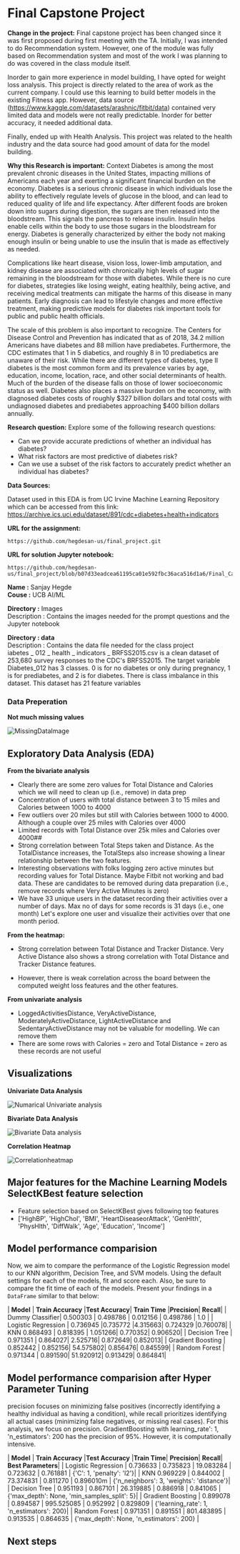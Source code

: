 # Final Capstone Project

 **Change in the project:** 
Final capstone project has been changed since it was first proposed during first meeting with the TA. Initially, I was intended to do Recommendation system. However, one of the module was fully based on Recommendation system and most of the work I was planning to do was covered in the class module itself. 

Inorder to gain more experience in model building, I have opted for weight loss analysis. This project is directly related to the area of work as the current company.  I could use this learning to build better models in the existing Fitness app. However, data source (https://www.kaggle.com/datasets/arashnic/fitbit/data) contained very limited data and models were not really predictable. Inorder for better accuracy, it needed additional data. 

Finally, ended up with Health Analysis. This project was related to the health industry and the data source had good amount of data for the model building. 


**Why this Research is important:** 
Context
Diabetes is among the most prevalent chronic diseases in the United States, impacting millions of Americans each year and exerting a significant financial burden on the economy. Diabetes is a serious chronic disease in which individuals lose the ability to effectively regulate levels of glucose in the blood, and can lead to reduced quality of life and life expectancy. After different foods are broken down into sugars during digestion, the sugars are then released into the bloodstream. This signals the pancreas to release insulin. Insulin helps enable cells within the body to use those sugars in the bloodstream for energy. Diabetes is generally characterized by either the body not making enough insulin or being unable to use the insulin that is made as effectively as needed.

Complications like heart disease, vision loss, lower-limb amputation, and kidney disease are associated with chronically high levels of sugar remaining in the bloodstream for those with diabetes. While there is no cure for diabetes, strategies like losing weight, eating healthily, being active, and receiving medical treatments can mitigate the harms of this disease in many patients. Early diagnosis can lead to lifestyle changes and more effective treatment, making predictive models for diabetes risk important tools for public and public health officials.

The scale of this problem is also important to recognize. The Centers for Disease Control and Prevention has indicated that as of 2018, 34.2 million Americans have diabetes and 88 million have prediabetes. Furthermore, the CDC estimates that 1 in 5 diabetics, and roughly 8 in 10 prediabetics are unaware of their risk. While there are different types of diabetes, type II diabetes is the most common form and its prevalence varies by age, education, income, location, race, and other social determinants of health. Much of the burden of the disease falls on those of lower socioeconomic status as well. Diabetes also places a massive burden on the economy, with diagnosed diabetes costs of roughly $327 billion dollars and total costs with undiagnosed diabetes and prediabetes approaching $400 billion dollars annually.

 **Research question:** 
Explore some of the following research questions:

- Can we provide accurate predictions of whether an individual has diabetes?
- What risk factors are most predictive of diabetes risk?
- Can we use a subset of the risk factors to accurately predict whether an individual has diabetes?




**Data Sources:**

Dataset used in this EDA is from UC Irvine Machine Learning Repository which can be accessed from this link: https://archive.ics.uci.edu/dataset/891/cdc+diabetes+health+indicators


 **URL for the assignment:** 
```
https://github.com/hegdesan-us/final_project.git
```
 **URL for solution Jupyter notebook:** 
```
https://github.com/hegdesan-us/final_project/blob/b07d33eadcea61195ca01e592fbc36aca516d1a6/Final_Capstone.ipynb
```

**Name :** Sanjay Hegde \
**Couse :** UCB AI/ML 

**Directory :** Images \
  Description : Contains the images needed for the prompt questions and the Jupyter notebook 

**Directory : data** \
 Description : Contains the data file needed for the class project\
 iabetes _ 012 _ health _ indicators _ BRFSS2015.csv is a clean dataset of 253,680 survey responses to the CDC's BRFSS2015. The target variable Diabetes_012 has 3 classes. 0 is for no diabetes or only during pregnancy, 1 is for prediabetes, and 2 is for diabetes. There is class imbalance in this dataset. This dataset has 21 feature variables


### Data Preperation
 **Not much missing values**

 ![MissingDataImage](images/missing.png)


## Exploratory Data Analysis (EDA)

**From the bivariate analysis**
- Clearly there are some zero values for Total Distance and Calories which we will need to clean up (i.e., remove) in data prep
- Concentration of users with total distance between 3 to 15 miles and Calories between 1000 to 4000
- Few outliers over 20 miles but still with Calories between 1000 to 4000. Although a couple over 25 miles with Calories over 4000
- Limited records with Total Distance over 25k miles and Calories over 4000##
- Strong correlation between Total Steps taken and Distance. As the TotalDistance increases, the TotalSteps also increase showing a linear relationship between the two features.
- Interesting observations with folks logging zero active minutes but recording values for Total Distance. Maybe Fitbit not working and bad data. These are  candidates to be removed during data preparation (i.e., remove records where Very Active Minutes is zero)
- We have 33 unique users in the dataset recording their activities over a number of days. Max no of days for some records is 31 days (i.e., one month) Let's explore one user and visualize their activities over that one month period.

**From the heatmap:**
- Strong correlation between Total Distance and Tracker Distance. Very Active Distance also shows a strong correlation with Total Distance and Tracker Distance features.

- However, there is weak correlation across the board between the computed weight loss features and the other features.


**From univariate analysis**
- LoggedActivitiesDistance, VeryActiveDistance, ModeratelyActiveDistance, LightActiveDistance and SedentaryActiveDistance may not be valuable for modelling. We can remove them
- There are some rows with Calories = zero and Total Distance = zero as these records are not useful


<h2> Visualizations</h2>

**Univariate Data Analysis**

 ![Numarical Univariate analysis](images/univariate_analysis.png)


**Bivariate Data Analysis**

 ![Bivariate Data analysis](images/bivariate_analysis.png)


**Correlation Heatmap**

![Correlationheatmap](images/correlation_matrix.png)
 

 
## Major features for the Machine Learning Models SelectKBest feature selection
- Feature selection based on SelectKBest gives following top features
- ['HighBP', 'HighChol', 'BMI', 'HeartDiseaseorAttack', 'GenHlth', 'PhysHlth', 'DiffWalk', 'Age', 'Education', 'Income']

## Model performance comparision
Now, we aim to compare the performance of the Logistic Regression model to our KNN algorithm, Decision Tree, and SVM models.  Using the default settings for each of the models, fit and score each.  Also, be sure to compare the fit time of each of the models.  Present your findings in a `DataFrame` similar to that below: 


| __Model__ |	__Train Accuracy__	|__Test Accuracy__|	__Train Time__	|__Precision__|	__Recall__|
| Dummy Classifier|	0.500303	| 0.498786	| 0.012156	| 0.498786	| 1.0 |
|	Logistic Regression |	0.736945	|0.735772	|4.315663|	0.724329	|0.760078|
|	KNN	0.868493 |	0.818395 |	1.051266|	0.770352|	0.906520|
|	Decision Tree |	0.971351 |	0.864027|	2.525716|	0.872649|	0.852013|
|	Gradient Boosting |	0.852442 |	0.852156|	54.575802|	0.856476|	0.845599|
|	Random Forest |	0.971344 |	0.891590|	51.920912|	0.913429|	0.864841|
 

## Model performance comparision after Hyper Parameter Tuning
precision focuses on minimizing false positives (incorrectly identifying a healthy individual as having a condition), while recall prioritizes identifying all actual cases (minimizing false negatives, or missing real cases). For this analysis, we focus on precision. GradientBoosting with learning_rate': 1, 'n_estimators': 200 has the precision of 95%. However, it is computationally intensive. 


| __Model__	| __Train Accuracy__	|__Test Accuracy__	|__Train Time__|	__Precision__|	__Recall__|	__Best Parameters__|
|	Logistic Regression |	0.736633	| 0.735823 |	19.083284	| 0.723632	| 0.761881	| {'C': 1, 'penalty': 'l2'}|
|	KNN	0.969229 |	0.844002 |	73.374831 |	0.811270 |	0.896010m |	{'n_neighbors': 3, 'weights': 'distance'}|
|	Decision Tree |	0.951193 |	0.867101 |	26.319885 |	0.886918 |	0.841065 |	{'max_depth': None, 'min_samples_split': 5}|
|	Gradient Boosting	| 0.899078 |	0.894587 |	995.525085	| 0.952992 |	0.829809 |	{'learning_rate': 1, 'n_estimators': 200}|
|	Random Forest	| 0.971351 |	0.891551 | 801.483895 |	0.913535 |	0.864635	| {'max_depth': None, 'n_estimators': 200} |

## Next steps



 

 
